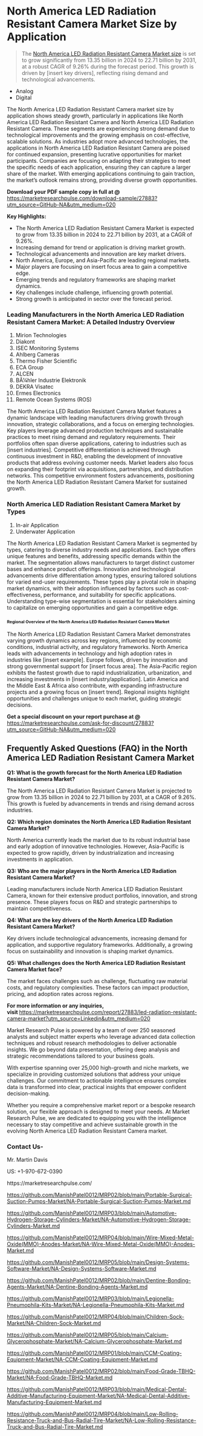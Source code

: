 <h1>North America LED Radiation Resistant Camera Market&nbsp;Size by Application</h1><blockquote><p>The <a href="https://marketresearchpulse.com/download-sample/27883?utm_source=GitHub-NA&amp;utm_medium=020">North America LED Radiation Resistant Camera Market size</a> is set to grow significantly from 13.35 billion in 2024 to 22.71 billion by 2031, at a robust CAGR of 9.26% during the forecast period. This growth is driven by [insert key drivers], reflecting rising demand and technological advancements.</p></blockquote><ul><li>Analog<li> Digital</li></ul><p>The North America LED Radiation Resistant Camera market size by application shows steady growth, particularly in applications like North America LED Radiation Resistant Camera and North America LED Radiation Resistant Camera. These segments are experiencing strong demand due to technological improvements and the growing emphasis on cost-effective, scalable solutions. As industries adopt more advanced technologies, the applications in North America LED Radiation Resistant Camera are poised for continued expansion, presenting lucrative opportunities for market participants. Companies are focusing on adapting their strategies to meet the specific needs of each application, ensuring they can capture a larger share of the market. With emerging applications continuing to gain traction, the market’s outlook remains strong, providing diverse growth opportunities.</p><p><strong>Download your PDF sample copy in full at @ </strong><a href="https://marketresearchpulse.com/download-sample/27883?utm_source=GitHub-NA&amp;utm_medium=020">https://marketresearchpulse.com/download-sample/27883?utm_source=GitHub-NA&amp;utm_medium=020</a></p><p><strong>Key Highlights: </strong></p><ul><li>The North America LED Radiation Resistant Camera Market is expected to grow from 13.35 billion in 2024 to 22.71 billion by 2031, at a CAGR of 9.26%.</li><li>Increasing demand for trend or application is driving market growth.</li><li>Technological advancements and innovation are key market drivers.</li><li>North America, Europe, and Asia-Pacific are leading regional markets.</li><li>Major players are focusing on insert focus area to gain a competitive edge.</li><li>Emerging trends and regulatory frameworks are shaping market dynamics.</li><li>Key challenges include challenge, influencing growth potential.</li><li>Strong growth is anticipated in sector over the forecast period.</li></ul><h3>Leading Manufacturers in the North America LED Radiation Resistant Camera Market: A Detailed Industry Overview</h3><ol><li>Mirion Technologies</li><li>Diakont</li><li>ISEC Monitoring Systems</li><li>Ahlberg Cameras</li><li>Thermo Fisher Scientific</li><li>ECA Group</li><li>ALCEN</li><li>BÃ¼hler Industrie Elektronik</li><li>DEKRA Visatec</li><li>Ermes Electronics</li><li>Remote Ocean Systems (ROS)</li></ol><div class="flex max-w-full flex-col flex-grow"><div class="min-h-8 text-message flex w-full flex-col items-end gap-2 whitespace-normal break-words [.text-message+&amp;]:mt-5" dir="auto" data-message-author-role="assistant" data-message-id="fd8432e4-4910-450d-b182-61b7bfb0a01f" data-message-model-slug="gpt-4o"><div class="flex w-full flex-col gap-1 empty:hidden first:pt-[3px]"><div class="markdown prose w-full break-words dark:prose-invert light"><p>The North America LED Radiation Resistant Camera Market features a dynamic landscape with leading manufacturers driving growth through innovation, strategic collaborations, and a focus on emerging technologies. Key players leverage advanced production techniques and sustainable practices to meet rising demand and regulatory requirements. Their portfolios often span diverse applications, catering to industries such as [insert industries]. Competitive differentiation is achieved through continuous investment in R&amp;D, enabling the development of innovative products that address evolving customer needs. Market leaders also focus on expanding their footprint via acquisitions, partnerships, and distribution networks. This competitive environment fosters advancements, positioning the North America LED Radiation Resistant Camera Market for sustained growth.</p></div></div></div></div><h3>North America LED Radiation Resistant Camera Market by Types</h3><ol><li>In-air Application<li> Underwater Application</li></ol><div class="flex max-w-full flex-col flex-grow"><div class="min-h-8 text-message flex w-full flex-col items-end gap-2 whitespace-normal break-words [.text-message+&amp;]:mt-5" dir="auto" data-message-author-role="assistant" data-message-id="084470be-0bb7-4664-bddf-5156b4f41249" data-message-model-slug="gpt-4o-mini"><div class="flex w-full flex-col gap-1 empty:hidden first:pt-[3px]"><div class="markdown prose w-full break-words dark:prose-invert light"><p>The North America LED Radiation Resistant Camera Market is segmented by types, catering to diverse industry needs and applications. Each type offers unique features and benefits, addressing specific demands within the market. The segmentation allows manufacturers to target distinct customer bases and enhance product offerings. Innovation and technological advancements drive differentiation among types, ensuring tailored solutions for varied end-user requirements. These types play a pivotal role in shaping market dynamics, with their adoption influenced by factors such as cost-effectiveness, performance, and suitability for specific applications. Understanding type-wise segmentation is essential for stakeholders aiming to capitalize on emerging opportunities and gain a competitive edge.</p></div></div></div></div><h3><span style="font-size: 11px;">Regional Overview of the North America LED Radiation Resistant Camera Market</span></h3><div class="flex max-w-full flex-col flex-grow"><div class="min-h-8 text-message flex w-full flex-col items-end gap-2 whitespace-normal break-words [.text-message+&amp;]:mt-5" dir="auto" data-message-author-role="assistant" data-message-id="e9038762-ce64-4e30-91c9-9bd413514231" data-message-model-slug="gpt-4o-mini"><div class="flex w-full flex-col gap-1 empty:hidden first:pt-[3px]"><div class="markdown prose w-full break-words dark:prose-invert light"><p>The North America LED Radiation Resistant Camera Market demonstrates varying growth dynamics across key regions, influenced by economic conditions, industrial activity, and regulatory frameworks. North America leads with advancements in technology and high adoption rates in industries like [insert example]. Europe follows, driven by innovation and strong governmental support for [insert focus area]. The Asia-Pacific region exhibits the fastest growth due to rapid industrialization, urbanization, and increasing investments in [insert industry/application]. Latin America and the Middle East &amp; Africa also contribute, with expanding infrastructure projects and a growing focus on [insert trend]. Regional insights highlight opportunities and challenges unique to each market, guiding strategic decisions.</p></div></div></div></div><p><strong>Get a special discount on your report purchase at @ </strong><a href="https://marketresearchpulse.com/ask-for-discount/27883?utm_source=GitHub-NA&amp;utm_medium=020">https://marketresearchpulse.com/ask-for-discount/27883?utm_source=GitHub-NA&amp;utm_medium=020</a></p><h2>Frequently Asked Questions (FAQ) in the North America LED Radiation Resistant Camera Market</h2><p><strong>Q1: What is the growth forecast for the North America LED Radiation Resistant Camera Market?</strong></p><p>The North America LED Radiation Resistant Camera Market is projected to grow from 13.35 billion in 2024 to 22.71 billion by 2031, at a CAGR of 9.26%. This growth is fueled by advancements in trends and rising demand across industries.</p><p><strong>Q2: Which region dominates the North America LED Radiation Resistant Camera Market?</strong></p><p>North America currently leads the market due to its robust industrial base and early adoption of innovative technologies. However, Asia-Pacific is expected to grow rapidly, driven by industrialization and increasing investments in application.</p><p><strong>Q3: Who are the major players in the North America LED Radiation Resistant Camera Market?</strong></p><p>Leading manufacturers include North America LED Radiation Resistant Camera, known for their extensive product portfolios, innovation, and strong presence. These players focus on R&amp;D and strategic partnerships to maintain competitiveness.</p><p><strong>Q4: What are the key drivers of the North America LED Radiation Resistant Camera Market?</strong></p><p>Key drivers include technological advancements, increasing demand for application, and supportive regulatory frameworks. Additionally, a growing focus on sustainability and innovation is shaping market dynamics.</p><p><strong>Q5: What challenges does the North America LED Radiation Resistant Camera Market face?</strong></p><p>The market faces challenges such as challenge, fluctuating raw material costs, and regulatory complexities. These factors can impact production, pricing, and adoption rates across regions.</p><p><strong>For more information or any inquiries, visit&nbsp;</strong><a href="https://marketresearchpulse.com/report/27883/led-radiation-resistant-camera-market?utm_source=Linkedin&utm_medium=020">https://marketresearchpulse.com/report/27883/led-radiation-resistant-camera-market?utm_source=Linkedin&utm_medium=020</a></p><p>Market Research Pulse is powered by a team of over 250 seasoned analysts and subject matter experts who leverage advanced data collection techniques and robust research methodologies to deliver actionable insights. We go beyond data presentation, offering deep analysis and strategic recommendations tailored to your business goals.</p><p>With expertise spanning over 25,000 high-growth and niche markets, we specialize in providing customized solutions that address your unique challenges. Our commitment to actionable intelligence ensures complex data is transformed into clear, practical insights that empower confident decision-making.</p><p>Whether you require a comprehensive market report or a bespoke research solution, our flexible approach is designed to meet your needs. At Market Research Pulse, we are dedicated to equipping you with the intelligence necessary to stay competitive and achieve sustainable growth in the evolving North America LED Radiation Resistant Camera market.</p><h3><strong>Contact Us-</strong></h3><p>Mr. Martin Davis</p><p>US: +1-970-672-0390</p><p>https://marketresearchpulse.com/</p><p><a href="https://github.com/ManishPatel0012/MRP02/blob/main/Portable-Surgical-Suction-Pumps-Market/NA-Portable-Surgical-Suction-Pumps-Market.md">https://github.com/ManishPatel0012/MRP02/blob/main/Portable-Surgical-Suction-Pumps-Market/NA-Portable-Surgical-Suction-Pumps-Market.md</a></p><p><a href="https://github.com/ManishPatel0012/MRP03/blob/main/Automotive-Hydrogen-Storage-Cylinders-Market/NA-Automotive-Hydrogen-Storage-Cylinders-Market.md">https://github.com/ManishPatel0012/MRP03/blob/main/Automotive-Hydrogen-Storage-Cylinders-Market/NA-Automotive-Hydrogen-Storage-Cylinders-Market.md</a></p><p><a href="https://github.com/ManishPatel0012/MRP04/blob/main/Wire-Mixed-Metal-Oxide(MMO)-Anodes-Market/NA-Wire-Mixed-Metal-Oxide(MMO)-Anodes-Market.md">https://github.com/ManishPatel0012/MRP04/blob/main/Wire-Mixed-Metal-Oxide(MMO)-Anodes-Market/NA-Wire-Mixed-Metal-Oxide(MMO)-Anodes-Market.md</a></p><p><a href="https://github.com/ManishPatel0012/MRP05/blob/main/Design-Systems-Software-Market/NA-Design-Systems-Software-Market.md">https://github.com/ManishPatel0012/MRP05/blob/main/Design-Systems-Software-Market/NA-Design-Systems-Software-Market.md</a></p><p><a href="https://github.com/ManishPatel0012/MRP02/blob/main/Dentine-Bonding-Agents-Market/NA-Dentine-Bonding-Agents-Market.md">https://github.com/ManishPatel0012/MRP02/blob/main/Dentine-Bonding-Agents-Market/NA-Dentine-Bonding-Agents-Market.md</a></p><p><a href="https://github.com/ManishPatel0012/MRP03/blob/main/Legionella-Pneumophila-Kits-Market/NA-Legionella-Pneumophila-Kits-Market.md">https://github.com/ManishPatel0012/MRP03/blob/main/Legionella-Pneumophila-Kits-Market/NA-Legionella-Pneumophila-Kits-Market.md</a></p><p><a href="https://github.com/ManishPatel0012/MRP04/blob/main/Children-Sock-Market/NA-Children-Sock-Market.md">https://github.com/ManishPatel0012/MRP04/blob/main/Children-Sock-Market/NA-Children-Sock-Market.md</a></p><p><a href="https://github.com/ManishPatel0012/MRP05/blob/main/Calcium-Glycerophosphate-Market/NA-Calcium-Glycerophosphate-Market.md">https://github.com/ManishPatel0012/MRP05/blob/main/Calcium-Glycerophosphate-Market/NA-Calcium-Glycerophosphate-Market.md</a></p><p><a href="https://github.com/ManishPatel0012/MRP01/blob/main/CCM-Coating-Equipment-Market/NA-CCM-Coating-Equipment-Market.md">https://github.com/ManishPatel0012/MRP01/blob/main/CCM-Coating-Equipment-Market/NA-CCM-Coating-Equipment-Market.md</a></p><p><a href="https://github.com/ManishPatel0012/MRP02/blob/main/Food-Grade-TBHQ-Market/NA-Food-Grade-TBHQ-Market.md">https://github.com/ManishPatel0012/MRP02/blob/main/Food-Grade-TBHQ-Market/NA-Food-Grade-TBHQ-Market.md</a></p><p><a href="https://github.com/ManishPatel0012/MRP03/blob/main/Medical-Dental-Additive-Manufacturing-Equipment-Market/NA-Medical-Dental-Additive-Manufacturing-Equipment-Market.md">https://github.com/ManishPatel0012/MRP03/blob/main/Medical-Dental-Additive-Manufacturing-Equipment-Market/NA-Medical-Dental-Additive-Manufacturing-Equipment-Market.md</a></p><p><a href="https://github.com/ManishPatel0012/MRP04/blob/main/Low-Rolling-Resistance-Truck-and-Bus-Radial-Tire-Market/NA-Low-Rolling-Resistance-Truck-and-Bus-Radial-Tire-Market.md">https://github.com/ManishPatel0012/MRP04/blob/main/Low-Rolling-Resistance-Truck-and-Bus-Radial-Tire-Market/NA-Low-Rolling-Resistance-Truck-and-Bus-Radial-Tire-Market.md</a></p>
